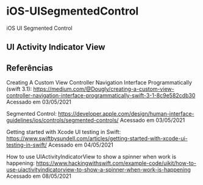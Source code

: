 # iOS-UISegmentedControl
iOS UI Segmented Control


## UI Activity Indicator View

## Referências

Creating A Custom View Controller Navigation Interface Programmatically (swift 3.1): https://medium.com/@Dougly/creating-a-custom-view-controller-navigation-interface-programmatically-swift-3-1-8c9e582cdb30 Acessado em 03/05/2021

Segmented Control: https://developer.apple.com/design/human-interface-guidelines/ios/controls/segmented-controls/ Acessado em 03/05/2021

Getting started with Xcode UI testing in Swift: https://www.swiftbysundell.com/articles/getting-started-with-xcode-ui-testing-in-swift/ Acessado em 04/05/2021

How to use UIActivityIndicatorView to show a spinner when work is happening: https://www.hackingwithswift.com/example-code/uikit/how-to-use-uiactivityindicatorview-to-show-a-spinner-when-work-is-happening Acessado em 08/05/2021
